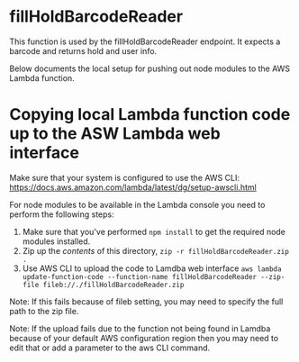 # fillHoldBarcodeReader
This function is used by the fillHoldBarcodeReader endpoint. It expects a barcode and returns hold and user info.

Below documents the local setup for pushing out node modules to the AWS Lambda function.

# Copying local Lambda function code up to the ASW Lambda web interface
Make sure that your system is configured to use the AWS CLI:
https://docs.aws.amazon.com/lambda/latest/dg/setup-awscli.html

For node modules to be available in the Lambda console you need to perform the following steps:
1. Make sure that you've performed `npm install` to get the required node modules installed.
2. Zip up the *contents* of this directory, `zip -r fillHoldBarcodeReader.zip .`
3. Use AWS CLI to upload the code to Lamdba web interface
`aws lambda update-function-code --function-name fillHoldBarcodeReader --zip-file fileb://./fillHoldBarcodeReader.zip`

Note: If this fails because of fileb setting, you may need to specify the full path to the zip file.

Note: If the upload fails due to the function not being found in Lamdba because of your default AWS configuration region then you may need to edit that or add a parameter to the aws CLI command.
